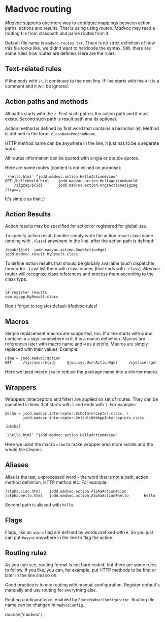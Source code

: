 # Madvoc routing

*Madvoc* supports one more way to configure mappings between
action paths, actions and results. That is using
using _routes_. *Madvoc* may read a routing
file from classpath and parse routes from it.

Default file name is `madvoc-routes.txt`. There is no
strict definition of how this file looks like, we didn't
want to hardcode the syntax. Still, there are some rules
how routes are defined. Here are the rules.

## Text-related rules

If line ends with `\\`, it continues to the next line.
If line starts with the `#` it is a comment and it will be ignored.

## Action paths and methods

All paths starts with the `/`. First such path is the action path
and it must exists. Second such path is result path and its optional.

Action method is defined by first word that contains a hashchar (`#`).
Method is defined in the form: `className#methodName`.

HTTP method name can be anywhere in the line, it just has to be
a separate word.

All routes information can be quoted with single or double quotes.

Here are some routes (content is not inlined on purpose):

~~~~~
`/hello.html` "jodd.madvoc.action.HelloAction#view"
GET	/helloWorld.html 	jodd.madvoc.action.HelloAction#world
	/zigzag/${id} 		jodd.madvoc.action.ArgsAction#zigzag	/zigzag
~~~~~

It's simple as that :)

## Action Results

Action results may be specified for action or registered for global use.

To specify action result handler simply write the action result class name
(ending with `.class`) anywhere in the line, after the action path is defined:

~~~~
/book/${id}  jodd.madvoc.action.BookAction#get  jodd.madvoc.result.MyResult.class
~~~~

To define action results that should be globally available (such dispatcher,
forwarder...) just list them with class names (that ends with `.class`).
*Madvoc* router will recognize class references and process
them according to the class type.

~~~~
...
\# register results
com.myapp.MyResult.class
~~~~

Don't forget to register default *Madvoc* rules!

## Macros

Simple replacement macros are supported, too.
If a line starts with `@` and contains a `=` sign somewhere in it,
it is a macro definition. Macros are references later with macro name
and `@` as a prefix. Macros are simply replaced with their values.
Example:

~~~~~
@jma = jodd.madvoc.action
GET 	/sys/user/${id}		@jma.sys.UserAction#get		/sys/user/get
~~~~~

Here we used macro `jma` to reduce the package name into a shorter macro.

## Wrappers

Wrappers (interceptors and filter) are applied on set of routes.
They can be specified in lines that starts with `[` and ends with `]`.
For example:

~~~~~
@echo =	jodd.madvoc.interceptor.EchoInterceptor.class, \
		jodd.madvoc.interceptor.DefaultWebAppInterceptors.class

[@echo]

`/hello.html` "jodd.madvoc.action.HelloAction#view"
~~~~~

Here we used the macro `echo` to make wrapper area more visible and the whole
file cleaner.

## Aliases

Alias is the last, unprocessed word - the word that is not a path, action
method definition, HTTP method etc. For example:

~~~~~
/alpha.ciao.html 	jodd.madvoc.action.AlphaAction#ciao
/alpha.hello.html 	jodd.madvoc.action.AlphaAction#hello       hello
~~~~~

Second path is aliased with `hello`.

## Flags

Flags, like an `async` flag are defined by words prefixed with `#`. So
you just can put `#async` anywhere in the line to flag the action.

## Routing rulez

As you can see, routing format is not hard coded, but there are some
rules to follow. If you like, you can, for example,
put HTTP methods to be first or later in the line and so on.

Good practice is to mix routing with manual configuration.
Register default's manually and use routing for everything else.

Routing configuration is enabled by `RouteMadvocConfigurator`.
Routing file name can be changed in `MadvocConfig`.

<js>docnav('madvoc')</js>